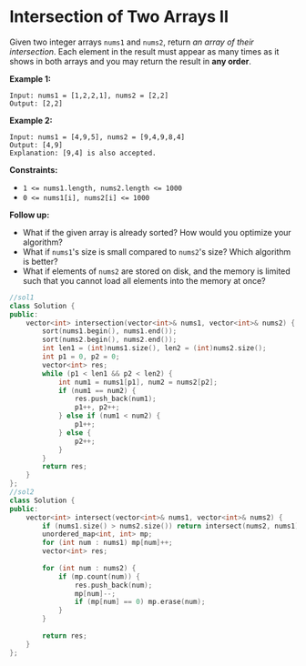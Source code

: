 # Intersection of Two Arrays II

Given two integer arrays `nums1` and `nums2`, return *an array of their intersection*. Each element in the result must appear as many times as it shows in both arrays and you may return the result in **any order**.

 

**Example 1:**

```
Input: nums1 = [1,2,2,1], nums2 = [2,2]
Output: [2,2]
```

**Example 2:**

```
Input: nums1 = [4,9,5], nums2 = [9,4,9,8,4]
Output: [4,9]
Explanation: [9,4] is also accepted.
```

 

**Constraints:**

- `1 <= nums1.length, nums2.length <= 1000`
- `0 <= nums1[i], nums2[i] <= 1000`

 

**Follow up:**

- What if the given array is already sorted? How would you optimize your algorithm?
- What if `nums1`'s size is small compared to `nums2`'s size? Which algorithm is better?
- What if elements of `nums2` are stored on disk, and the memory is limited such that you cannot load all elements into the memory at once?

```c++
//sol1
class Solution {
public:
    vector<int> intersection(vector<int>& nums1, vector<int>& nums2) {
        sort(nums1.begin(), nums1.end());
        sort(nums2.begin(), nums2.end());
        int len1 = (int)nums1.size(), len2 = (int)nums2.size();
        int p1 = 0, p2 = 0;
        vector<int> res;
        while (p1 < len1 && p2 < len2) {
            int num1 = nums1[p1], num2 = nums2[p2];
            if (num1 == num2) {
                res.push_back(num1);
                p1++, p2++;
            } else if (num1 < num2) {
                p1++;
            } else {
                p2++;
            }
        }
        return res;
    }
};
//sol2
class Solution {
public:
    vector<int> intersect(vector<int>& nums1, vector<int>& nums2) {
        if (nums1.size() > nums2.size()) return intersect(nums2, nums1);
        unordered_map<int, int> mp;
        for (int num : nums1) mp[num]++;
        vector<int> res;
        
        for (int num : nums2) {
            if (mp.count(num)) {
                res.push_back(num);
                mp[num]--;
                if (mp[num] == 0) mp.erase(num);
            }
        }
        
        return res;
    }
};
```

